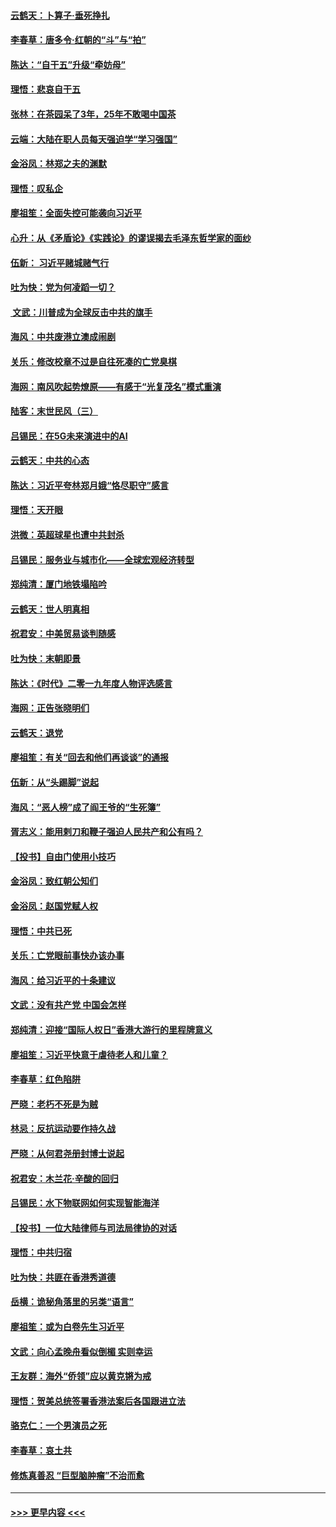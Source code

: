 #### [云鹤天：卜算子‧垂死挣扎](../pages/nsc993/n11739956.md?t=12231822) 
#### [李春草：唐多令‧红朝的“斗”与“拍”](../pages/nsc993/n11739830.md?t=12231822) 
#### [陈达：“自干五”升级“牵妨母”](../pages/nsc993/n11739724.md?t=12231822) 
#### [理悟：悲哀自干五](../pages/nsc993/n11739547.md?t=12231822) 
#### [张林：在茶园呆了3年，25年不敢喝中国茶](../pages/nsc993/n11739240.md?t=12231822) 
#### [云端：大陆在职人员每天强迫学“学习强国”](../pages/nsc993/n11738735.md?t=12231822) 
#### [金浴凤：林郑之夫的渊默](../pages/nsc993/n11737735.md?t=12231822) 
#### [理悟：叹私企](../pages/nsc993/n11737715.md?t=12231822) 
#### [廖祖笙：全面失控可能袭向习近平](../pages/nsc993/n11737704.md?t=12231822) 
#### [心升：从《矛盾论》《实践论》的谬误揭去毛泽东哲学家的面纱](../pages/nsc993/n11736962.md?t=12231822) 
#### [伍新： 习近平赌城赌气行](../pages/nsc993/n11736929.md?t=12231822) 
#### [吐为快：党为何凌蹈一切？](../pages/nsc993/n11736915.md?t=12231822) 
#### [ 文武：川普成为全球反击中共的旗手](../pages/nsc993/n11736882.md?t=12231822) 
#### [海风：中共废港立澳成闹剧](../pages/nsc993/n11735857.md?t=12231822) 
#### [关乐：修改校章不过是自往死凑的亡党臭棋](../pages/nsc993/n11735097.md?t=12231822) 
#### [海网：南风吹起势燎原——有感于“光复茂名”模式重演](../pages/nsc993/n11732308.md?t=12231822) 
#### [陆客：末世民风（三）](../pages/nsc993/n11732211.md?t=12231822) 
#### [吕锡民：在5G未来演进中的AI](../pages/nsc993/n11730010.md?t=12231822) 
#### [云鹤天：中共的心态](../pages/nsc993/n11729906.md?t=12231822) 
#### [陈达：习近平夸林郑月娥“恪尽职守”感言](../pages/nsc993/n11729881.md?t=12231822) 
#### [理悟：天开眼](../pages/nsc993/n11729699.md?t=12231822) 
#### [洪微：英超球星也遭中共封杀](../pages/nsc993/n11727243.md?t=12231822) 
#### [吕锡民：服务业与城市化——全球宏观经济转型](../pages/nsc993/n11725845.md?t=12231822) 
#### [郑纯清：厦门地铁塌陷吟](../pages/nsc993/n11725813.md?t=12231822) 
#### [云鹤天：世人明真相](../pages/nsc993/n11725621.md?t=12231822) 
#### [祝君安：中美贸易谈判随感](../pages/nsc993/n11725609.md?t=12231822) 
#### [吐为快：末朝即景](../pages/nsc993/n11723365.md?t=12231822) 
#### [陈达：《时代》二零一九年度人物评选感言](../pages/nsc993/n11723337.md?t=12231822) 
#### [海网：正告张晓明们](../pages/nsc993/n11723228.md?t=12231822) 
#### [云鹤天：退党](../pages/nsc993/n11723056.md?t=12231822) 
#### [廖祖笙：有关“回去和他们再谈谈”的通报](../pages/nsc993/n11722442.md?t=12231822) 
#### [伍新：从“头踢脚”说起](../pages/nsc993/n11722429.md?t=12231822) 
#### [海风：“恶人榜”成了阎王爷的“生死簿”](../pages/nsc993/n11722272.md?t=12231822) 
#### [胥志义：能用剌刀和鞭子强迫人民共产和公有吗？](../pages/nsc993/n11720569.md?t=12231822) 
#### [【投书】自由门使用小技巧](../pages/nsc993/n11720180.md?t=12231822) 
#### [金浴凤：致红朝公知们](../pages/nsc993/n11720563.md?t=12231822) 
#### [金浴凤：赵国党赋人权](../pages/nsc993/n11720533.md?t=12231822) 
#### [理悟：中共已死](../pages/nsc993/n11720233.md?t=12231822) 
#### [关乐：亡党眼前事快办该办事](../pages/nsc993/n11719160.md?t=12231822) 
#### [海风：给习近平的十条建议](../pages/nsc993/n11717616.md?t=12231822) 
#### [文武：没有共产党 中国会怎样](../pages/nsc993/n11717584.md?t=12231822) 
#### [郑纯清：迎接“国际人权日”香港大游行的里程牌意义](../pages/nsc993/n11717417.md?t=12231822) 
#### [廖祖笙：习近平快意于虐待老人和儿童？](../pages/nsc993/n11715313.md?t=12231822) 
#### [李春草：红色陷阱](../pages/nsc993/n11715029.md?t=12231822) 
#### [严晓：老朽不死是为贼](../pages/nsc993/n11712910.md?t=12231822) 
#### [林忌：反抗运动要作持久战](../pages/nsc993/n11712623.md?t=12231822) 
#### [严晓：从何君尧册封博士说起](../pages/nsc993/n11712465.md?t=12231822) 
#### [祝君安：木兰花·辛酸的回归](../pages/nsc993/n11712381.md?t=12231822) 
#### [吕锡民：水下物联网如何实现智能海洋](../pages/nsc993/n11711158.md?t=12231822) 
#### [【投书】一位大陆律师与司法局律协的对话](../pages/nsc993/n11709675.md?t=12231822) 
#### [理悟：中共归宿](../pages/nsc993/n11710059.md?t=12231822) 
#### [吐为快：共匪在香港秀道德](../pages/nsc993/n11709979.md?t=12231822) 
#### [岳横：诡秘角落里的另类“语言”](../pages/nsc993/n11709792.md?t=12231822) 
#### [廖祖笙：或为白卷先生习近平](../pages/nsc993/n11708330.md?t=12231822) 
#### [文武：向心孟晚舟看似倒楣 实则幸运](../pages/nsc993/n11708236.md?t=12231822) 
#### [王友群：海外“侨领”应以黄克锵为戒](../pages/nsc993/n11706176.md?t=12231822) 
#### [理悟：贺美总统签署香港法案后各国跟进立法](../pages/nsc993/n11706853.md?t=12231822) 
#### [骆克仁：一个男演员之死](../pages/nsc993/n11706677.md?t=12231822) 
#### [李春草：哀土共](../pages/nsc993/n11706255.md?t=12231822) 
#### [修炼真善忍 “巨型脑肿瘤”不治而愈](../pages/nsc993/n11705340.md?t=12231822) 

----
#### [ >>> 更早内容 <<< ](../indexes/nsc993-earlier.md)
